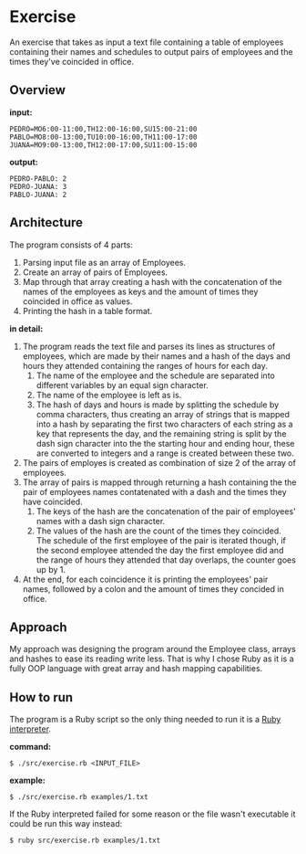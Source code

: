 # Exercise

An exercise that takes as input a text file containing a table of
employees containing their names and schedules to output pairs of
employees and the times they've coincided in office.

## Overview

**input:**
```
PEDRO=MO6:00-11:00,TH12:00-16:00,SU15:00-21:00
PABLO=MO8:00-13:00,TU10:00-16:00,TH11:00-17:00
JUANA=MO9:00-13:00,TH12:00-17:00,SU11:00-15:00
```

**output:**
```
PEDRO-PABLO: 2
PEDRO-JUANA: 3
PABLO-JUANA: 2
```

## Architecture

The program consists of 4 parts:
1. Parsing input file as an array of Employees.
2. Create an array of pairs of Employees.
3. Map through that array creating a hash with the concatenation of
the names of the employees as keys and the amount of times they
coincided in office as values.
4. Printing the hash in a table format.

**in detail:**

1. The program reads the text file and parses its lines as structures
of employees, which are made by their names and a hash of the days and
hours they attended containing the ranges of hours for each day.
	1. The name of the employee and the schedule are separated into
	different variables by an equal sign character.
	2. The name of the employee is left as is.
	3. The hash of days and hours is made by splitting the schedule by
	comma characters, thus creating an array of strings that is mapped
	into a hash by separating the first two characters of each string
	as a key that represents the day, and the remaining string is
	split by the dash sign character into the the starting hour and
	ending hour, these are converted to integers and a range is
	created between these two.
2. The pairs of employes is created as combination of size 2 of the
array of employees.
3. The array of pairs is mapped through returning a hash containing
the the pair of employees names contatenated with a dash and the times
they have coincided.
	1. The keys of the hash are the concatenation of the pair of
	employees' names with a dash sign character.
	2. The values of the hash are the count of the times they
	coincided. The schedule of the first employee of the pair is
	iterated though, if the second employee attended the day the
	first employee did and the range of hours they attended that
	day overlaps, the counter goes up by 1.
4. At the end, for each coincidence it is printing the employees' pair
names, followed by a colon and the amount of times they concided in
office.

## Approach

My approach was designing the program around the Employee class,
arrays and hashes to ease its reading write less. That is why I chose
Ruby as it is a fully OOP language with great array and hash mapping
capabilities.

## How to run

The program is a Ruby script so the only thing needed to run it is a
[Ruby interpreter](https://www.ruby-lang.org/).

**command:**

	$ ./src/exercise.rb <INPUT_FILE>

**example:**

	$ ./src/exercise.rb examples/1.txt

If the Ruby interpreted failed for some reason or the file wasn't
executable it could be run this way instead:

	$ ruby src/exercise.rb examples/1.txt

